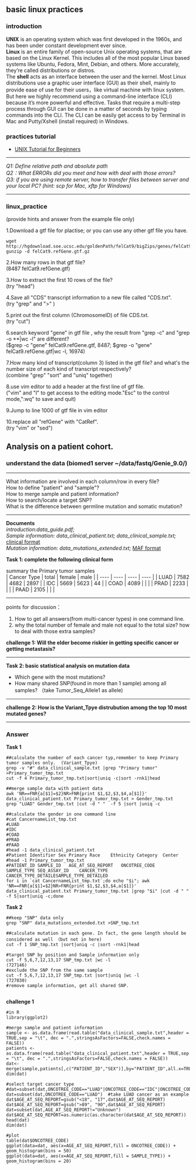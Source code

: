 ## basic linux practices  

### introduction
**UNIX** is an operating system which was first developed in the 1960s, and has been under constant development ever since.  
**Linux** is an entire family of open-source Unix operating systems, that are based on the Linux Kernel. This includes all of the most popular Linux based systems like Ubuntu, Fedora, Mint, Debian, and others. More accurately, they’re called distributions or distros.  
The **shell** acts as an interface between the user and the kernel. Most Linux distributions use a graphic user interface (GUI) as their shell, mainly to provide ease of use for their users，like virtual machine with linux system.  But here we highly recommend using a command-line interface (CLI) because it’s more powerful and effective. Tasks that require a multi-step process through GUI can be done in a matter of seconds by typing commands into the CLI.  The CLI can be easily get access to by Terminal in Mac and Putty/Xshell (install required) in Windows.

### practices tutorial
  - [UNIX Tutorial for Beginners](http://www.ee.surrey.ac.uk/Teaching/Unix/)
  
*************************************************************
*Q1: Define relative path and absolute path*  
*Q2：What ERRORs did you meet and how with deal with those errors?*  
*Q3: if you are using remote server, how to transfer files between server and your local PC? (hint: scp for Mac, xftp for Windows)*   
*************************************************************
  
### linux_practice 
(provide hints and answer from the example file only)  

1.Download a gtf file for plactise; or you can use any other gtf file you have.
```
wget http://hgdownload.soe.ucsc.edu/goldenPath/felCat9/bigZips/genes/felCat9.refGene.gtf.gz
gunzip -d felCat9.refGene.gtf.gz
```

2.How many rows in that gtf file?    
(8487 felCat9.refGene.gtf)  
  
3.How to extract the first 10 rows of the file?  
(try "head")  
  
4.Save all "CDS" transcript information to a new file called "CDS.txt".  
(try "grep" and ">" )  
  
5.print out the first column (ChromosomeID) of file CDS.txt.  
(try "cut")

6.search keyword "gene" in gtf file , why the result from "grep -c" and "grep -o \*\*|wc -l" are different?  
($grep -c "gene" felCat9.refGene.gtf, 8487; $grep -o "gene" felCat9.refGene.gtf|wc -l, 16974)  

7.How many kind of transcript(column 3) listed in the gtf file? and what's the number size of each kind of transcript respectively?  
(combine "grep" "sort" and "uniq" together)  

8.use vim editor to add a header at the first line  of gtf file.  
("vim" and "I" to get access to the editing mode."Esc" to the control mode,":wq" to save and quit)  

9.Jump to line 1000 of gtf file in vim editor  
  
10.replace all "refGene" with "CatRef".  
(try "vim" or "sed")

  
    
    
  
## Analysis on a patient cohort.  

### understand the data  (biomed1 server ~/data/fastq/Genie_9.0/)   

************************************************************* 
What information are involved in each column/row in every file?  
How to define "patient" and "sample"?  
How to merge sample and patient information?  
How to search/locate a target SNP?  
What is the difference between germline mutation and somatic mutation?  
*************************************************************

**Documents**  
*introduction:data_guide.pdf;*  
*Sample information: data_clinical_patient.txt; data_clinical_sample.txt;*    [clinical format](https://docs.cbioportal.org/5.1-data-loading/data-loading/file-formats#clinical-data)  
*Mutation information: data_mutations_extended.txt;*  [MAF format](https://docs.cbioportal.org/5.1-data-loading/data-loading/file-formats#mutation-data)   
  
  

**Task 1: complete the following clinical form**  

summary the Primary tumor samples  
|  Cancer Type  | total |  female   | male  |
|  ----  | ----  |  ----  | ----  |
| LUAD  | 7582 | 4682  | 2897 |
| IDC  | 5669 | 5623  | 44 |
| COAD  | 4089 |    |    |
| PRAD  | 2233 |    |    |
| PAAD  | 2105 |    |    |

*************************  
points for discussion：  
1. How to get all answers(from multi-cancer types) in one command line.  
2. why the total number of female and male not equal to the total size? how to deal with those extra samples?    

**challenge 1: Will the elder become riskier in getting specific cancer or getting metastasis?**  

*************************

  
  
  
**Task 2: basic statistical analysis on mutation data**   

- Which gene with the most mutations?  
- How many shared SNP(found in more than 1 sample) among all samples?  （take Tumor_Seq_Allele1 as allele)  

***************************  

**challenge 2: How is the Variant_Tpye distrubution among the top 10 most mutated genes?**  
**********************








### Answer

**Task 1**  

```
##calculate the number of each cancer typ,remember to keep Primary tumor samples only.  (Variant_Tpye)
grep -v "#" data_clinical_sample.txt |grep "Primary tumor" >Primary_tumor_tmp.txt
cut -f 4 Primary_tumor_tmp.txt|sort|uniq -c|sort -rnk1|head  

##merge sample data with patient data  
awk 'NR==FNR{a[$1]=$2}NR>FNR{print $1,$2,$3,$4,a[$1]}'  data_clinical_patient.txt Primary_tumor_tmp.txt > Gender_tmp.txt  
grep "LUAD" Gender_tmp.txt |cut -d " "  -f 5 |sort |uniq -c  

##calculate the gender in one command line
#cat CancernameList_tmp.txt 
#LUAD  
#IDC  
#COAD  
#PRAD  
#PAAD   
#head -1 data_clinical_patient.txt
#Patient Identifier	Sex	Primary Race	Ethnicity Category	Center  
#head -1 Primary_tumor_tmp.txt 
#PATIENT_ID	SAMPLE_ID	AGE_AT_SEQ_REPORT	ONCOTREE_CODE	SAMPLE_TYPE	SEQ_ASSAY_ID	CANCER_TYPE	CANCER_TYPE_DETAILESAMPLE_TYPE_DETAILED 
for i in `cat CancernameList_tmp.txt`;do echo "$i"; awk 'NR==FNR{a[$1]=$2}NR>FNR{print $1,$2,$3,$4,a[$1]}'  data_clinical_patient.txt Primary_tumor_tmp.txt |grep "$i" |cut -d " " -f 5|sort|uniq -c;done  
```  

**Task 2**  

```
##keep "SNP" data only  
grep "SNP" data_mutations_extended.txt >SNP_tmp.txt  

##calculate mutation in each gene. In fact, the gene length should be considered as well （but not in here)  
cut -f 1 SNP_tmp.txt |sort|uniq -c |sort -rnk1|head   

#target SNP by position and Sample information only  
cut -f 5,6,7,12,13,17 SNP_tmp.txt |wc -l  
(727146)  
#exclude the SNP from the same sample
cut -f 5,6,7,12,13,17 SNP_tmp.txt |sort|uniq |wc -l  
(727030)    
#remove sample information, get all shared SNP.


```

**challenge 1**  
```
#in R  
library(ggplot2)  

#merge sample and patient information  
sample <- as.data.frame(read.table("data_clinical_sample.txt",header = TRUE,sep = "\t", dec = ".",stringsAsFactors=FALSE,check.names = FALSE))   
patients <- as.data.frame(read.table("data_clinical_patient.txt",header = TRUE,sep = "\t", dec = ".",stringsAsFactors=FALSE,check.names = FALSE))  
dat<-merge(sample,patients[,c("PATIENT_ID","SEX")],by="PATIENT_ID",all.x=TRUE)  
dim(dat)  

#select target cancer type  
#dat=subset(dat,ONCOTREE_CODE=="LUAD"|ONCOTREE_CODE=="IDC"|ONCOTREE_CODE=="COAD"|ONCOTREE_CODE=="PRAD"|ONCOTREE_CODE=="PAAD")  
dat=subset(dat,ONCOTREE_CODE=="LUAD")  #take LUAD cancer as an example  
dat$AGE_AT_SEQ_REPORT=gsub("<18", "17",dat$AGE_AT_SEQ_REPORT)  
dat$AGE_AT_SEQ_REPORT=gsub(">89", "90",dat$AGE_AT_SEQ_REPORT)  
dat=subset(dat,AGE_AT_SEQ_REPORT!="Unknown")  
dat$AGE_AT_SEQ_REPORT=as.numeric(as.character(dat$AGE_AT_SEQ_REPORT))  
head(dat)  
dim(dat)  

#plot  
table(dat$ONCOTREE_CODE)  
ggplot(data=dat, aes(x=AGE_AT_SEQ_REPORT,fill = ONCOTREE_CODE)) + geom_histogram(bins = 50)  
ggplot(data=dat, aes(x=AGE_AT_SEQ_REPORT,fill = SAMPLE_TYPE)) + geom_histogram(bins = 20)  

```  









